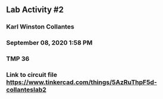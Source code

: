## Lab Activity #2 
### Karl Winston Collantes
### September 08, 2020 1:58 PM
### TMP 36
### Link to circuit file https://www.tinkercad.com/things/5AzRuThpF5d-collanteslab2